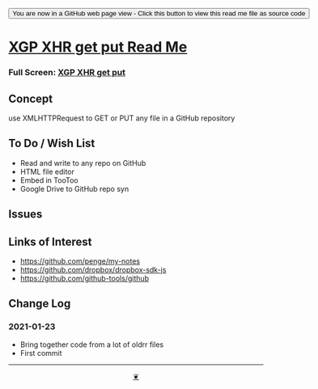 <span style=display:none; >[You are now in a GitHub source code view - click this link to view Read Me file as a web page]( https://pushme-pullyou.github.io/tootoo-2021/lib/xgp-xhr-get-put/readme.html  "View file as a web page." ) </span>

<div><input type=button onclick=window.top.location.href="https://github.com/pushme-pullyou/tootoo-2021/tree/master/lib/xgp-xhr-get-put/";
value='You are now in a GitHub web page view - Click this button to view this read me file as source code' ></div>


# [XGP XHR get put Read Me]( https://pushme-pullyou.github.io/tootoo-2021/lib/xgp-xhr-get-put/readme.html )


### Full Screen: [XGP XHR get put]( https://pushme-pullyou.github.io/tootoo-2021/lib/xgp-xhr-get-put/ )


## Concept

use XMLHTTPRequest to GET or PUT any file in a GitHub repository


## To Do / Wish List

* Read and write to any repo on GitHub
* HTML file editor
* Embed in TooToo
* Google Drive to GitHub repo syn


## Issues


## Links of Interest

* https://github.com/penge/my-notes
* https://github.com/dropbox/dropbox-sdk-js
* https://github.com/github-tools/github

## Change Log


### 2021-01-23

* Bring together code from a lot of oldrr files
* First commit


***

<center title="Hello! Click me to go up to the top" ><a class=aDingbat href=javascript:window.scrollTo(0,0);> ❦ </a></center>
